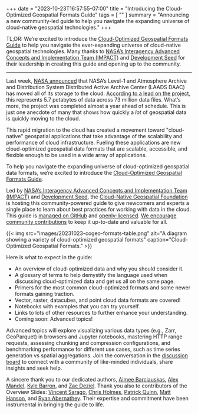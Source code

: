 +++
date = "2023-10-23T16:57:55-07:00"
title = "Introducing the Cloud-Optimized Geospatial Formats Guide"
tags = [ ""
]
summary = "Announcing a new community-led guide to help you navigate the expanding universe of cloud-native geospatial technologies."
+++

TL;DR: We’re excited to introduce the [Cloud-Optimized Geospatial Formats Guide](https://guide.cloudnativegeo.org) to help you navigate the ever-expanding universe of cloud-native geospatial technologies. Many thanks to [NASA’s Interagency Advanced Concepts and Implementation Team (IMPACT)](https://impact.earthdata.nasa.gov) and [Development Seed](https://developmentseed.org) for their leadership in creating this guide and opening up to the community.

---

Last week, [NASA announced](https://www.earthdata.nasa.gov/news/laads-daac-data-in-earthdata-cloud?fbclid=IwAR3erSJcWYl4iNVQelc32ls4kYOgHb8YVCIznwjquUcFPEeYBYgYa-2J7uw_aem_Ae5gOJsCo3U8SsdMJ1Y8u-k_7mE8jmDaQ2-_6JhHHUoLCqHabvVEMDKwJNVhP9ohLQo&mibextid=Zxz2cZ) that NASA’s Level-1 and Atmosphere Archive and Distribution System Distributed Active Archive Center (LAADS DAAC) has moved all of its storage to the cloud. [According to a lead on the project](https://www.linkedin.com/posts/splongmore_all-historical-data-from-nasas-laads-daac-activity-7120799801541070848-dUgM/), this represents 5.7 petabytes of data across 73 million data files. What’s more, the project was completed almost a year ahead of schedule. This is just one anecdote of many that shows how quickly a *lot* of geospatial data is quickly moving to the cloud.

This rapid migration to the cloud has created a movement toward "cloud-native" geospatial applications that take advantage of the scalability and performance of cloud infrastructure. Fueling these applications are new cloud-optimized geospatial data formats that are scalable, accessible, and flexible enough to be used in a wide array of applications. 

To help you navigate the expanding universe of cloud-optimized geospatial data formats, we’re excited to introduce the [Cloud-Optimized Geospatial Formats Guide](https://guide.cloudnativegeo.org).

Led by [NASA’s Interagency Advanced Concepts and Implementation Team (IMPACT)](https://impact.earthdata.nasa.gov) and [Development Seed](https://developmentseed.org), the [Cloud-Native Geospatial Foundation](https://cloudnativegeo.org) is hosting this community-powered guide to give newcomers and experts a single place to learn about best practices for working with data in the cloud. This guide is [managed on GitHub](https://github.com/cloudnativegeo/cloud-optimized-geospatial-formats-guide) and [openly-licensed](https://github.com/cloudnativegeo/cloud-optimized-geospatial-formats-guide/blob/main/LICENSE). [We encourage community contributions](https://guide.cloudnativegeo.org/contributing.html) to keep it up-to-date and valuable for all. 

{{< img src="images/20231023-cogeo-formats-table.png" alt="A diagram showing a variety of cloud-optimized geospatial formats" caption="Cloud-Optimized Geospatial Formats." >}}

Here is what to expect in the guide:
- An overview of cloud-optimized data and why you should consider it.
- A glossary of terms to help demystify the language used when discussing cloud-optimized data and get us all on the same page.
- Primers for the most common cloud-optimized formats and some newer formats gaining traction. 
- Vector, raster, datacubes, and point cloud data formats are covered!
- Notebooks with examples that you can try yourself.
- Links to lots of other resources to further enhance your understanding.
- Coming soon: Advanced topics!

Advanced topics will explore visualizing various data types (e.g., Zarr, GeoParquet) in browsers and Jupyter notebooks, mastering HTTP range requests, assessing chunking and compression configurations, and benchmarking performance for different use cases, such as time series generation vs spatial aggregations. Join the conversation in the [discussion board](https://github.com/cloudnativegeo/cloud-optimized-geospatial-formats-guide/discussions) to connect with a community of like-minded individuals, share insights and seek help. 

A sincere thank you to our dedicated authors, [Aimee Barciauskas](https://github.com/abarciauskas-bgse), [Alex Mandel](https://github.com/wildintellect), [Kyle Barron](https://github.com/kylebarron), and [Zac Deziel](https://github.com/zacharyDez). Thank you also to contributors of the Overview Slides: [Vincent Sarago](https://github.com/vincentsarago), [Chris Holmes](https://beta.source.coop/cholmes/), [Patrick Quinn](https://github.com/bilts), [Matt Hanson](https://github.com/matthewhanson), and [Ryan Abernathey](https://github.com/rabernat). Their expertise and commitment have been instrumental in bringing the guide to life. 